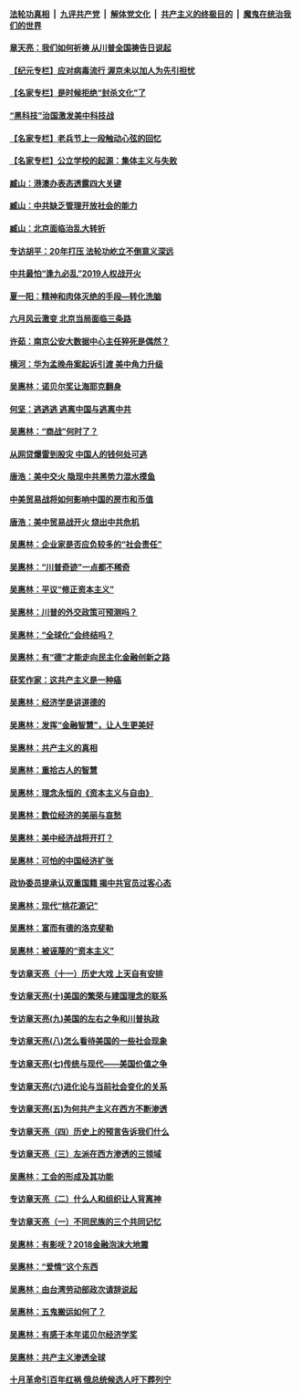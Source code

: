 

####  [法轮功真相](../../../../basic/blob/master/README.md?t=06221231) &nbsp;|&nbsp; [九评共产党](../../../../9ping.md/blob/master/README.md?t=06221231) &nbsp;|&nbsp; [解体党文化](../../../../jtdwh.md/blob/master/README.md?t=06221231)  &nbsp;|&nbsp; [共产主义的终极目的](../../../../gczydzjmd.md/blob/master/README.md?t=06221231) &nbsp;|&nbsp; [魔鬼在统治我们的世界](../../../../mgztzwmdsj.md/blob/master/README.md?t=06221231) 

#### [章天亮：我们如何祈祷 从川普全国祷告日说起](../pages/nsc423/n11944627.md?t=06221231) 

#### [【纪元专栏】应对病毒流行 渥京未以加人为先引担忧](../pages/nsc423/n11875714.md?t=06221231) 

#### [【名家专栏】是时候拒绝“封杀文化”了](../pages/nsc423/n11814093.md?t=06221231) 

#### [“黑科技”治国激发美中科技战](../pages/nsc423/n11638056.md?t=06221231) 

#### [【名家专栏】老兵节上一段触动心弦的回忆](../pages/nsc423/n11646016.md?t=06221231) 

#### [【名家专栏】公立学校的起源：集体主义与失败](../pages/nsc423/n11601833.md?t=06221231) 

#### [臧山：港澳办表态透露四大关键](../pages/nsc423/n11421628.md?t=06221231) 

#### [臧山：中共缺乏管理开放社会的能力](../pages/nsc423/n11407457.md?t=06221231) 

#### [臧山：北京面临治乱大转折](../pages/nsc423/n11406895.md?t=06221231) 

#### [专访胡平：20年打压 法轮功屹立不倒意义深远](../pages/nsc423/n11398800.md?t=06221231) 

#### [中共最怕“逢九必乱”2019人权战开火](../pages/nsc423/n11385248.md?t=06221231) 

#### [夏一阳：精神和肉体灭绝的手段—转化洗脑](../pages/nsc423/n11368250.md?t=06221231) 

#### [六月风云激变 北京当局面临三条路](../pages/nsc423/n11313668.md?t=06221231) 

#### [许茹：南京公安大数据中心主任猝死是偶然？](../pages/nsc423/n11064744.md?t=06221231) 

#### [横河：华为孟晚舟案起诉引渡 美中角力升级](../pages/nsc423/n11027230.md?t=06221231) 

#### [吴惠林：诺贝尔奖让海耶克翻身](../pages/nsc423/n10890049.md?t=06221231) 

#### [何坚：逃逃逃 逃离中国与逃离中共](../pages/nsc423/n10592891.md?t=06221231) 

#### [吴惠林：“商战”何时了？](../pages/nsc423/n10573558.md?t=06221231) 

#### [从网贷爆雷到股灾 中国人的钱何处可逃](../pages/nsc423/n10572800.md?t=06221231) 

#### [唐浩：美中交火 隐现中共黑势力混水摸鱼](../pages/nsc423/n10544040.md?t=06221231) 

#### [中美贸易战将如何影响中国的房市和币值](../pages/nsc423/n10543697.md?t=06221231) 

#### [唐浩：美中贸易战开火 烧出中共危机](../pages/nsc423/n10540126.md?t=06221231) 

#### [吴惠林：企业家是否应负较多的“社会责任”](../pages/nsc423/n10535022.md?t=06221231) 

#### [吴惠林：“川普奇迹”一点都不稀奇](../pages/nsc423/n10512808.md?t=06221231) 

#### [吴惠林：平议“修正资本主义”](../pages/nsc423/n10495724.md?t=06221231) 

#### [吴惠林：川普的外交政策可预测吗？](../pages/nsc423/n10462387.md?t=06221231) 

#### [吴惠林：“全球化”会终结吗？](../pages/nsc423/n10452838.md?t=06221231) 

#### [吴惠林：有“德”才能走向民主化金融创新之路](../pages/nsc423/n10432292.md?t=06221231) 

#### [获奖作家：这共产主义是一种癌](../pages/nsc423/n10431541.md?t=06221231) 

#### [吴惠林：经济学是讲道德的](../pages/nsc423/n10398014.md?t=06221231) 

#### [吴惠林：发挥“金融智慧”，让人生更美好](../pages/nsc423/n10375019.md?t=06221231) 

#### [吴惠林：共产主义的真相](../pages/nsc423/n10351394.md?t=06221231) 

#### [吴惠林：重拾古人的智慧](../pages/nsc423/n10337691.md?t=06221231) 

#### [吴惠林：理念永恒的《资本主义与自由》](../pages/nsc423/n10316274.md?t=06221231) 

#### [吴惠林：数位经济的美丽与哀愁](../pages/nsc423/n10292946.md?t=06221231) 

#### [吴惠林：美中经济战将开打？](../pages/nsc423/n10258825.md?t=06221231) 

#### [吴惠林：可怕的中国经济扩张](../pages/nsc423/n10219147.md?t=06221231) 

#### [政协委员提承认双重国籍 揭中共官员过客心态](../pages/nsc423/n10208809.md?t=06221231) 

#### [吴惠林：现代“桃花源记”](../pages/nsc423/n10185234.md?t=06221231) 

#### [吴惠林：富而有德的洛克斐勒](../pages/nsc423/n10142264.md?t=06221231) 

#### [吴惠林：被诬蔑的“资本主义”](../pages/nsc423/n10124816.md?t=06221231) 

#### [专访章天亮（十一）历史大戏 上天自有安排](../pages/nsc423/n10094905.md?t=06221231) 

#### [专访章天亮(十)美国的繁荣与建国理念的联系](../pages/nsc423/n10094899.md?t=06221231) 

#### [专访章天亮(九)美国的左右之争和川普执政](../pages/nsc423/n10094889.md?t=06221231) 

#### [专访章天亮(八)怎么看待美国的一些社会现象](../pages/nsc423/n10094857.md?t=06221231) 

#### [专访章天亮(七)传统与现代——美国价值之争](../pages/nsc423/n10093140.md?t=06221231) 

#### [专访章天亮(六)进化论与当前社会变化的关系](../pages/nsc423/n10092036.md?t=06221231) 

#### [专访章天亮(五)为何共产主义在西方不断渗透](../pages/nsc423/n10083620.md?t=06221231) 

#### [专访章天亮（四）历史上的预言告诉我们什么](../pages/nsc423/n10083606.md?t=06221231) 

#### [专访章天亮（三）左派在西方渗透的三领域](../pages/nsc423/n10081115.md?t=06221231) 

#### [吴惠林：工会的形成及其功能](../pages/nsc423/n10080633.md?t=06221231) 

#### [专访章天亮（二）什么人和组织让人背离神](../pages/nsc423/n10076637.md?t=06221231) 

#### [专访章天亮（一）不同民族的三个共同记忆](../pages/nsc423/n10074188.md?t=06221231) 

#### [吴惠林：有影呒？2018金融泡沫大地震](../pages/nsc423/n10040534.md?t=06221231) 

#### [吴惠林：“爱情”这个东西](../pages/nsc423/n10019423.md?t=06221231) 

#### [吴惠林：由台湾劳动部政次请辞说起](../pages/nsc423/n9979679.md?t=06221231) 

#### [吴惠林：五鬼搬运如何了？](../pages/nsc423/n9925338.md?t=06221231) 

#### [吴惠林：有感于本年诺贝尔经济学奖](../pages/nsc423/n9871883.md?t=06221231) 

#### [吴惠林：共产主义渗透全球](../pages/nsc423/n9812748.md?t=06221231) 

#### [十月革命引百年红祸 俄总统候选人吁下葬列宁](../pages/nsc423/n9810182.md?t=06221231) 

